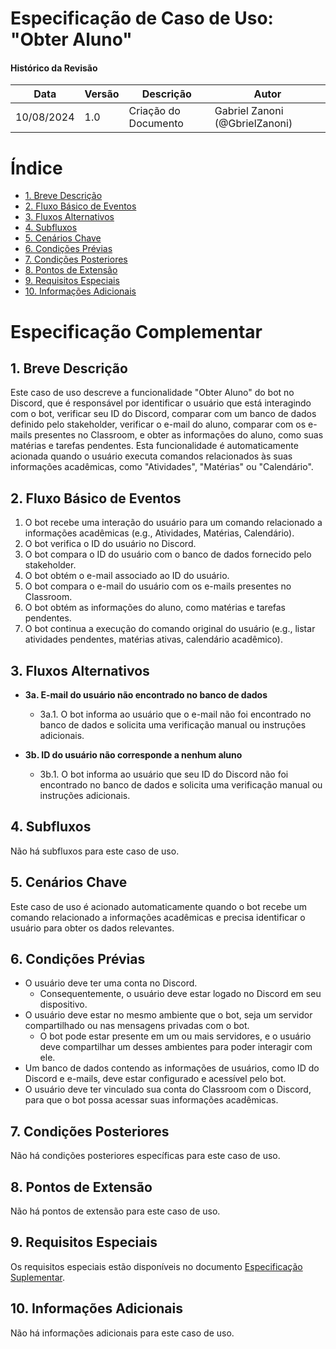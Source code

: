 # Especificação de Caso de Uso: "Obter Aluno"

#### Histórico da Revisão
| Data       | Versão | Descrição               | Autor                          |
|------------|--------|-------------------------|--------------------------------|
| 10/08/2024 | 1.0    | Criação do Documento    | Gabriel Zanoni (@GbrielZanoni) |

# Índice

- [1. Breve Descrição](#1-breve-descricao)	
- [2. Fluxo Básico de Eventos](#2-fluxo-basico-de-eventos) 
- [3. Fluxos Alternativos](#3-fluxos-alternativos)
- [4. Subfluxos](#4-subfluxos)	
- [5. Cenários Chave](#5-cenarios-chave) 
- [6. Condições Prévias](#6-condicoes-previas)
- [7. Condições Posteriores](#7-condicoes-posteriores)
- [8. Pontos de Extensão](#8-pontos-de-extensao)
- [9. Requisitos Especiais](#9-requisitos-especiais)
- [10. Informações Adicionais](#10-informacoes-adicionais)

# Especificação Complementar

## 1. Breve Descrição 

Este caso de uso descreve a funcionalidade "Obter Aluno" do bot no Discord, que é responsável por identificar o usuário que está interagindo com o bot, verificar seu ID do Discord, comparar com um banco de dados definido pelo stakeholder, verificar o e-mail do aluno, comparar com os e-mails presentes no Classroom, e obter as informações do aluno, como suas matérias e tarefas pendentes. Esta funcionalidade é automaticamente acionada quando o usuário executa comandos relacionados às suas informações acadêmicas, como "Atividades", "Matérias" ou "Calendário".

## 2. Fluxo Básico de Eventos

1. O bot recebe uma interação do usuário para um comando relacionado a informações acadêmicas (e.g., Atividades, Matérias, Calendário).
2. O bot verifica o ID do usuário no Discord.
3. O bot compara o ID do usuário com o banco de dados fornecido pelo stakeholder.
4. O bot obtém o e-mail associado ao ID do usuário.
5. O bot compara o e-mail do usuário com os e-mails presentes no Classroom.
6. O bot obtém as informações do aluno, como matérias e tarefas pendentes.
7. O bot continua a execução do comando original do usuário (e.g., listar atividades pendentes, matérias ativas, calendário acadêmico).

## 3. Fluxos Alternativos

- **3a. E-mail do usuário não encontrado no banco de dados**
  - 3a.1. O bot informa ao usuário que o e-mail não foi encontrado no banco de dados e solicita uma verificação manual ou instruções adicionais.
  
- **3b. ID do usuário não corresponde a nenhum aluno**
  - 3b.1. O bot informa ao usuário que seu ID do Discord não foi encontrado no banco de dados e solicita uma verificação manual ou instruções adicionais.

## 4. Subfluxos

Não há subfluxos para este caso de uso.

## 5. Cenários Chave

Este caso de uso é acionado automaticamente quando o bot recebe um comando relacionado a informações acadêmicas e precisa identificar o usuário para obter os dados relevantes.

## 6. Condições Prévias

- O usuário deve ter uma conta no Discord.
  - Consequentemente, o usuário deve estar logado no Discord em seu dispositivo.
- O usuário deve estar no mesmo ambiente que o bot, seja um servidor compartilhado ou nas mensagens privadas com o bot.
  - O bot pode estar presente em um ou mais servidores, e o usuário deve compartilhar um desses ambientes para poder interagir com ele.
- Um banco de dados contendo as informações de usuários, como ID do Discord e e-mails, deve estar configurado e acessível pelo bot.
- O usuário deve ter vinculado sua conta do Classroom com o Discord, para que o bot possa acessar suas informações acadêmicas.

## 7. Condições Posteriores

Não há condições posteriores específicas para este caso de uso.

## 8. Pontos de Extensão

Não há pontos de extensão para este caso de uso.

## 9. Requisitos Especiais

Os requisitos especiais estão disponíveis no documento [Especificação Suplementar](rup_supdoc.md).

## 10. Informações Adicionais

Não há informações adicionais para este caso de uso.

